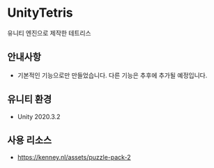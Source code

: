 # UnityTetris
유니티 엔진으로 제작한 테트리스

## 안내사항
* 기본적인 기능으로만 만들었습니다. 다른 기능은 추후에 추가될 예정입니다.

## 유니티 환경
* Unity 2020.3.2

## 사용 리소스
* https://kenney.nl/assets/puzzle-pack-2
